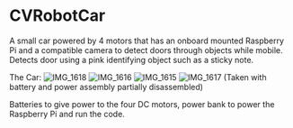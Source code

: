 # CVRobotCar
A small car powered by 4 motors that has an onboard mounted Raspberry Pi and a compatible camera to detect doors through objects while mobile. Detects door using a pink identifying object such as a sticky note.

The Car:
![IMG_1618](https://user-images.githubusercontent.com/94002108/226496152-32819bb2-691b-4572-896e-43fbac6a7ff7.jpeg)
![IMG_1616](https://user-images.githubusercontent.com/94002108/226496161-3d556ae1-678c-4052-a98c-dd194b765f1c.jpeg)
![IMG_1615](https://user-images.githubusercontent.com/94002108/226496168-5cf91359-c69f-4304-90b6-1de09246d604.jpeg)
![IMG_1617](https://user-images.githubusercontent.com/94002108/226496175-fece9481-046e-46dc-9032-79d9d392e19d.jpeg)
(Taken with battery and power assembly partially disassembled)

Batteries to give power to the four DC motors, power bank to power the Raspberry Pi and run the code. 
